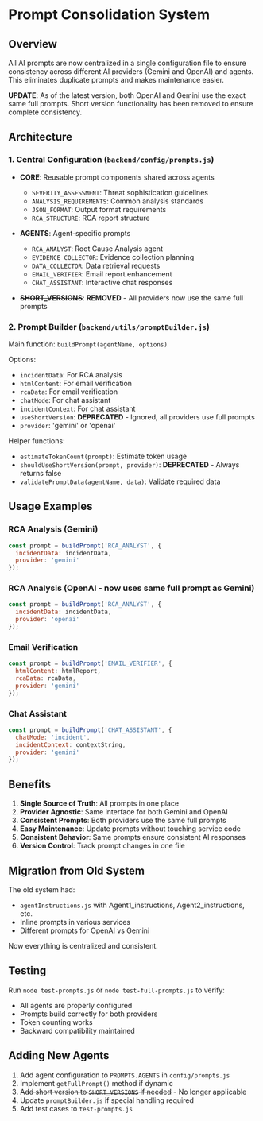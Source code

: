 # Prompt Consolidation System

## Overview

All AI prompts are now centralized in a single configuration file to ensure consistency across different AI providers (Gemini and OpenAI) and agents. This eliminates duplicate prompts and makes maintenance easier.

**UPDATE**: As of the latest version, both OpenAI and Gemini use the exact same full prompts. Short version functionality has been removed to ensure complete consistency.

## Architecture

### 1. Central Configuration (`backend/config/prompts.js`)

- **CORE**: Reusable prompt components shared across agents
  - `SEVERITY_ASSESSMENT`: Threat sophistication guidelines
  - `ANALYSIS_REQUIREMENTS`: Common analysis standards
  - `JSON_FORMAT`: Output format requirements
  - `RCA_STRUCTURE`: RCA report structure

- **AGENTS**: Agent-specific prompts
  - `RCA_ANALYST`: Root Cause Analysis agent
  - `EVIDENCE_COLLECTOR`: Evidence collection planning
  - `DATA_COLLECTOR`: Data retrieval requests
  - `EMAIL_VERIFIER`: Email report enhancement
  - `CHAT_ASSISTANT`: Interactive chat responses

- ~~**SHORT_VERSIONS**~~: **REMOVED** - All providers now use the same full prompts

### 2. Prompt Builder (`backend/utils/promptBuilder.js`)

Main function: `buildPrompt(agentName, options)`

Options:
- `incidentData`: For RCA analysis
- `htmlContent`: For email verification
- `rcaData`: For email verification
- `chatMode`: For chat assistant
- `incidentContext`: For chat assistant
- `useShortVersion`: **DEPRECATED** - Ignored, all providers use full prompts
- `provider`: 'gemini' or 'openai'

Helper functions:
- `estimateTokenCount(prompt)`: Estimate token usage
- `shouldUseShortVersion(prompt, provider)`: **DEPRECATED** - Always returns false
- `validatePromptData(agentName, data)`: Validate required data

## Usage Examples

### RCA Analysis (Gemini)
```javascript
const prompt = buildPrompt('RCA_ANALYST', {
  incidentData: incidentData,
  provider: 'gemini'
});
```

### RCA Analysis (OpenAI - now uses same full prompt as Gemini)
```javascript
const prompt = buildPrompt('RCA_ANALYST', {
  incidentData: incidentData,
  provider: 'openai'
});
```

### Email Verification
```javascript
const prompt = buildPrompt('EMAIL_VERIFIER', {
  htmlContent: htmlReport,
  rcaData: rcaData,
  provider: 'gemini'
});
```

### Chat Assistant
```javascript
const prompt = buildPrompt('CHAT_ASSISTANT', {
  chatMode: 'incident',
  incidentContext: contextString,
  provider: 'gemini'
});
```

## Benefits

1. **Single Source of Truth**: All prompts in one place
2. **Provider Agnostic**: Same interface for both Gemini and OpenAI
3. **Consistent Prompts**: Both providers use the same full prompts
4. **Easy Maintenance**: Update prompts without touching service code
5. **Consistent Behavior**: Same prompts ensure consistent AI responses
6. **Version Control**: Track prompt changes in one file

## Migration from Old System

The old system had:
- `agentInstructions.js` with Agent1_instructions, Agent2_instructions, etc.
- Inline prompts in various services
- Different prompts for OpenAI vs Gemini

Now everything is centralized and consistent.

## Testing

Run `node test-prompts.js` or `node test-full-prompts.js` to verify:
- All agents are properly configured
- Prompts build correctly for both providers
- Token counting works
- Backward compatibility maintained

## Adding New Agents

1. Add agent configuration to `PROMPTS.AGENTS` in `config/prompts.js`
2. Implement `getFullPrompt()` method if dynamic
3. ~~Add short version to `SHORT_VERSIONS` if needed~~ - No longer applicable
4. Update `promptBuilder.js` if special handling required
5. Add test cases to `test-prompts.js`
